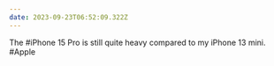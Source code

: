 ```yaml
---
date: 2023-09-23T06:52:09.322Z
---
```


The #iPhone 15 Pro is still quite heavy compared to my iPhone 13 mini. #Apple
